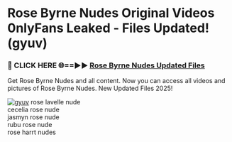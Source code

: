 # Rose Byrne Nudes Original Videos 0nlyFans Leaked - Files Updated! (gyuv)

<h3>🔴 CLICK HERE 🌐==►► <a href="https://tinyurl.com/5h6xmrr3" rel="nofollow">Rose Byrne Nudes Updated Files</a></h3>

Get Rose Byrne Nudes and all content. Now you can access all videos and pictures of Rose Byrne Nudes. New Updated Files 2025!

[![gyuv](https://i.imgur.com/KVD873Z.gif)](https://tinyurl.com/5h6xmrr3)
rose lavelle nude<br>
cecelia rose nude<br>
jasmyn rose nude<br>
rubu rose nude<br>
rose harrt nudes